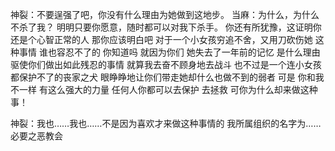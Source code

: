 神裂：不要逞强了吧，你没有什么理由为她做到这地步。
当麻：为什么，为什么不杀了我？
  明明只要你愿意，随时都可以对我下杀手。
  你还有所犹豫，这证明你还是个心智正常的人
  那你应该明白吧
  对于一个小女孩穷追不舍，又用刀砍伤她
  这种事情 谁也容忍不了的
  你知道吗 就因为你们 她失去了一年前的记忆
  是什么理由驱使你们做出如此残忍的事情
  就算我去奋不顾身地去战斗
  也不过是一个连小女孩都保护不了的丧家之犬
  眼睁睁地让你们带走她却什么也做不到的弱者
  可是 你和我不一样
  有这么强大的力量
  任何人你都可以去保护 去拯救
  可你为什么却来做这种事！

神裂：我也……我也……不是因为喜欢才来做这种事情的
  我所属组织的名字为……必要之恶教会
 